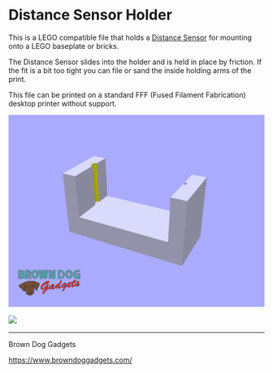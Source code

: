 # Distance Sensor Holder

This is a LEGO compatible file that holds a [Distance Sensor](https://www.browndoggadgets.com/products/distance-sensor) for mounting onto a LEGO baseplate or bricks.

The Distance Sensor slides into the holder and is held in place by friction. If the fit is a bit too tight you can file or sand the inside holding arms of the print.

This file can be printed on a standard FFF (Fused Filament Fabrication) desktop printer without support.

![](Images/Distance-Sensor-Holder.png)

![](Images/Distance-Sensor-Holder-0954.jpg)

---

Brown Dog Gadgets

https://www.browndoggadgets.com/
